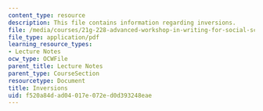 ```yaml
---
content_type: resource
description: This file contains information regarding inversions.
file: /media/courses/21g-228-advanced-workshop-in-writing-for-social-sciences-and-architecture-els-spring-2007/f520a84dad04017e072ed0d393248eae_MIT21G.228S07_inversions.pdf
file_type: application/pdf
learning_resource_types:
- Lecture Notes
ocw_type: OCWFile
parent_title: Lecture Notes
parent_type: CourseSection
resourcetype: Document
title: Inversions
uid: f520a84d-ad04-017e-072e-d0d393248eae
---
```

